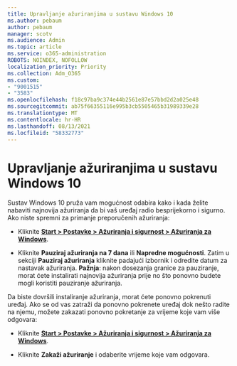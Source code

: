 ```yaml
---
title: Upravljanje ažuriranjima u sustavu Windows 10
ms.author: pebaum
author: pebaum
manager: scotv
ms.audience: Admin
ms.topic: article
ms.service: o365-administration
ROBOTS: NOINDEX, NOFOLLOW
localization_priority: Priority
ms.collection: Adm_O365
ms.custom:
- "9001515"
- "3583"
ms.openlocfilehash: f18c97ba9c374e44b2561e87e57bbd2d2a025e48
ms.sourcegitcommit: ab75f66355116e995b3cb5505465b31989339e28
ms.translationtype: MT
ms.contentlocale: hr-HR
ms.lasthandoff: 08/13/2021
ms.locfileid: "58332773"
---
```

# <a name="manage-updates-in-windows-10"></a>Upravljanje ažuriranjima u sustavu Windows 10

Sustav Windows 10 pruža vam mogućnost odabira kako i kada želite nabaviti najnovija ažuriranja da bi vaš uređaj radio besprijekorno i sigurno. Ako niste spremni za primanje preporučenih ažuriranja:

- Kliknite **[Start > Postavke > Ažuriranja i sigurnost > Ažuriranja za Windows](ms-settings:windowsupdate)**.

- Kliknite **Pauziraj ažuriranja na 7 dana** ili **Napredne mogućnosti**. Zatim u sekciji **Pauziraj ažuriranja** kliknite padajući izbornik i odredite datum za nastavak ažuriranja. 
    **Pažnja**: nakon dosezanja granice za pauziranje, morat ćete instalirati najnovija ažuriranja prije no što ponovno budete mogli koristiti pauziranje ažuriranja.

Da biste dovršili instaliranje ažuriranja, morat ćete ponovno pokrenuti uređaj. Ako se od vas zatraži da ponovno pokrenete uređaj dok nešto radite na njemu, možete zakazati ponovno pokretanje za vrijeme koje vam više odgovara:

- Kliknite **[Start > Postavke > Ažuriranja i sigurnost > Ažuriranja za Windows](ms-settings:windowsupdate)**.

- Kliknite **Zakaži ažuriranje** i odaberite vrijeme koje vam odgovara.
